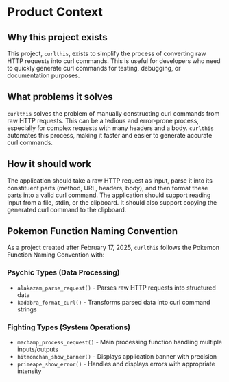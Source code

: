# Product Context

## Why this project exists

This project, `curlthis`, exists to simplify the process of converting raw HTTP requests into curl commands. This is useful for developers who need to quickly generate curl commands for testing, debugging, or documentation purposes.

## What problems it solves

`curlthis` solves the problem of manually constructing curl commands from raw HTTP requests. This can be a tedious and error-prone process, especially for complex requests with many headers and a body. `curlthis` automates this process, making it faster and easier to generate accurate curl commands.

## How it should work

The application should take a raw HTTP request as input, parse it into its constituent parts (method, URL, headers, body), and then format these parts into a valid curl command. The application should support reading input from a file, stdin, or the clipboard. It should also support copying the generated curl command to the clipboard.

## Pokemon Function Naming Convention

As a project created after February 17, 2025, `curlthis` follows the Pokemon Function Naming Convention with:

### Psychic Types (Data Processing)
- `alakazam_parse_request()` - Parses raw HTTP requests into structured data
- `kadabra_format_curl()` - Transforms parsed data into curl command strings

### Fighting Types (System Operations)
- `machamp_process_request()` - Main processing function handling multiple inputs/outputs
- `hitmonchan_show_banner()` - Displays application banner with precision
- `primeape_show_error()` - Handles and displays errors with appropriate intensity